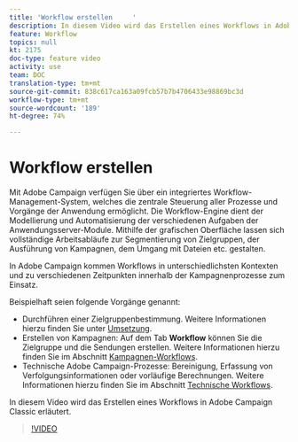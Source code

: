 ```yaml
---
title: 'Workflow erstellen     '
description: In diesem Video wird das Erstellen eines Workflows in Adobe Campaign Classic erläutert.
feature: Workflow
topics: null
kt: 2175
doc-type: feature video
activity: use
team: DOC
translation-type: tm+mt
source-git-commit: 838c617ca163a09fcb57b7b4706433e98869bc3d
workflow-type: tm+mt
source-wordcount: '189'
ht-degree: 74%

---
```



# Workflow erstellen     

Mit Adobe Campaign verfügen Sie über ein integriertes Workflow-Management-System, welches die zentrale Steuerung aller Prozesse und Vorgänge der Anwendung ermöglicht. Die Workflow-Engine dient der Modellierung und Automatisierung der verschiedenen Aufgaben der Anwendungsserver-Module. Mithilfe der grafischen Oberfläche lassen sich vollständige Arbeitsabläufe zur Segmentierung von Zielgruppen, der Ausführung von Kampagnen, dem Umgang mit Dateien etc. gestalten.

In Adobe Campaign kommen Workflows in unterschiedlichsten Kontexten und zu verschiedenen Zeitpunkten innerhalb der Kampagnenprozesse zum Einsatz.

Beispielhaft seien folgende Vorgänge genannt:

* Durchführen einer Zielgruppenbestimmung. Weitere Informationen hierzu finden Sie unter [Umsetzung](https://docs.adobe.com/content/help/en/campaign-classic/using/automating-with-workflows/general-operation/building-a-workflow.html#Implementation_steps_).
* Erstellen von Kampagnen: Auf dem Tab **Workflow** können Sie die Zielgruppe und die Sendungen erstellen. Weitere Informationen hierzu finden Sie im Abschnitt [Kampagnen-Workflows](https://docs.adobe.com/content/help/de-DE/campaign-classic/using/automating-with-workflows/general-operation/building-a-workflow.html#campaign-workflows).
* Technische Adobe Campaign-Prozesse: Bereinigung, Erfassung von Verfolgungsinformationen oder vorläufige Berechnungen. Weitere Informationen hierzu finden Sie im Abschnitt [Technische Workflows](https://docs.adobe.com/content/help/de-DE/campaign-classic/using/automating-with-workflows/general-operation/building-a-workflow.html#technical-workflows).

In diesem Video wird das Erstellen eines Workflows in Adobe Campaign Classic erläutert.

>[!VIDEO](https://video.tv.adobe.com/v/25559?quality=12)
